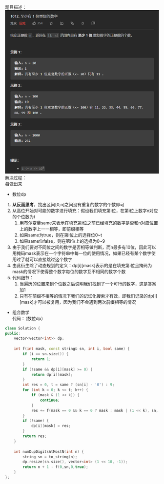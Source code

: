 题目描述：  
![image](/algorithmn/dynamic_programming/image/image53.png)  
解决过程：  
每做出来  
- 数位dp
1. **从反面思考**，找出区间[0,n]之间没有重复的数字的个数即可
2. 从高位开始对可能的数字进行填充：假设我们填充第i位，在第i位上数字n对应的个位数为t
    1. 用布尔变量same来表示在填充第i位之前已经填充的数字是否和n对应位置上的数字上一一相等，即前缀相等
    2. 如果same为true，则在第i位上的选择位0~t
    3. 如果same位false，则在第i位上的选择为0~9
3. 由于我们要对不同位之间的数字是否相等做判断，而n最多有10位，因此可以用掩码mask表示在一个字符串中每一位的使用情况，如果已经有某个数字使用过了就可以直接跳过这个数字
4. 由此衍生除了动态规划的定义：dp[i][mask]表示的是在填充第i位且掩码为mask的情况下使得整个数字每位的数字互不相同的数字个数
5. 代码细节：
    1. 当遍历的位置来到个位数之后说明我们找到了一个可行的数字，这是答案加1
    2. 只有在前缀不相等的情况下我们的记忆化搜索才有效，即我们记录的dp[i][mask]才可以被复用，因为我们不会遇到两次前缀相等的情况
- 组合数学  
代码：（数位dp）  
```cpp
class Solution {
public:
    vector<vector<int>> dp;

    int f(int mask, const string& sn, int i, bool same) {
        if (i == sn.size()) {
            return 1;
        }
        if (!same && dp[i][mask] >= 0) {
            return dp[i][mask];
        }
        int res = 0, t = same ? (sn[i] - '0') : 9;
        for (int k = 0; k <= t; k++) {
            if (mask & (1 << k)) {
                continue;
            }
            res += f(mask == 0 && k == 0 ? mask : mask | (1 << k), sn, i + 1, same && k == t);
        }
        if (!same) {
            dp[i][mask] = res;
        }
        return res;
    }

    int numDupDigitsAtMostN(int n) {
        string sn = to_string(n);
        dp.resize(sn.size(), vector<int> (1 << 10, -1));
        return n + 1 - f(0,sn,0,true);
    }
};
```